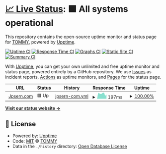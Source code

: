 # [📈 Live Status](https://Jpsern.github.io/upptime): <!--live status--> **🟩 All systems operational**

This repository contains the open-source uptime monitor and status page for [TOMMY](https://jpsern.com), powered by [Upptime](https://github.com/upptime/upptime).

[![Uptime CI](https://github.com/Jpsern/upptime/workflows/Uptime%20CI/badge.svg)](https://github.com/Jpsern/upptime/actions?query=workflow%3A%22Uptime+CI%22)
[![Response Time CI](https://github.com/Jpsern/upptime/workflows/Response%20Time%20CI/badge.svg)](https://github.com/Jpsern/upptime/actions?query=workflow%3A%22Response+Time+CI%22)
[![Graphs CI](https://github.com/Jpsern/upptime/workflows/Graphs%20CI/badge.svg)](https://github.com/Jpsern/upptime/actions?query=workflow%3A%22Graphs+CI%22)
[![Static Site CI](https://github.com/Jpsern/upptime/workflows/Static%20Site%20CI/badge.svg)](https://github.com/Jpsern/upptime/actions?query=workflow%3A%22Static+Site+CI%22)
[![Summary CI](https://github.com/Jpsern/upptime/workflows/Summary%20CI/badge.svg)](https://github.com/Jpsern/upptime/actions?query=workflow%3A%22Summary+CI%22)

With [Upptime](https://upptime.js.org), you can get your own unlimited and free uptime monitor and status page, powered entirely by a GitHub repository. We use [Issues](https://github.com/Jpsern/upptime/issues) as incident reports, [Actions](https://github.com/Jpsern/upptime/actions) as uptime monitors, and [Pages](https://Jpsern.github.io/upptime) for the status page.

<!--start: status pages-->
<!-- This summary is generated by Upptime (https://github.com/upptime/upptime) -->
<!-- Do not edit this manually, your changes will be overwritten -->
<!-- prettier-ignore -->
| URL | Status | History | Response Time | Uptime |
| --- | ------ | ------- | ------------- | ------ |
| <img alt="" src="https://jpsern.com/images/favicon-g.png" height="13"> [Jpsern.com](https://jpsern.com) | 🟩 Up | [jpsern-com.yml](https://github.com/Jpsern/upptime/commits/HEAD/history/jpsern-com.yml) | <details><summary><img alt="Response time graph" src="./graphs/jpsern-com/response-time-week.png" height="20"> 197ms</summary><br><a href="https://Jpsern.github.io/upptime/history/jpsern-com"><img alt="Response time 175" src="https://img.shields.io/endpoint?url=https%3A%2F%2Fraw.githubusercontent.com%2FJpsern%2Fupptime%2FHEAD%2Fapi%2Fjpsern-com%2Fresponse-time.json"></a><br><a href="https://Jpsern.github.io/upptime/history/jpsern-com"><img alt="24-hour response time 164" src="https://img.shields.io/endpoint?url=https%3A%2F%2Fraw.githubusercontent.com%2FJpsern%2Fupptime%2FHEAD%2Fapi%2Fjpsern-com%2Fresponse-time-day.json"></a><br><a href="https://Jpsern.github.io/upptime/history/jpsern-com"><img alt="7-day response time 197" src="https://img.shields.io/endpoint?url=https%3A%2F%2Fraw.githubusercontent.com%2FJpsern%2Fupptime%2FHEAD%2Fapi%2Fjpsern-com%2Fresponse-time-week.json"></a><br><a href="https://Jpsern.github.io/upptime/history/jpsern-com"><img alt="30-day response time 195" src="https://img.shields.io/endpoint?url=https%3A%2F%2Fraw.githubusercontent.com%2FJpsern%2Fupptime%2FHEAD%2Fapi%2Fjpsern-com%2Fresponse-time-month.json"></a><br><a href="https://Jpsern.github.io/upptime/history/jpsern-com"><img alt="1-year response time 176" src="https://img.shields.io/endpoint?url=https%3A%2F%2Fraw.githubusercontent.com%2FJpsern%2Fupptime%2FHEAD%2Fapi%2Fjpsern-com%2Fresponse-time-year.json"></a></details> | <details><summary><a href="https://Jpsern.github.io/upptime/history/jpsern-com">100.00%</a></summary><a href="https://Jpsern.github.io/upptime/history/jpsern-com"><img alt="All-time uptime 99.98%" src="https://img.shields.io/endpoint?url=https%3A%2F%2Fraw.githubusercontent.com%2FJpsern%2Fupptime%2FHEAD%2Fapi%2Fjpsern-com%2Fuptime.json"></a><br><a href="https://Jpsern.github.io/upptime/history/jpsern-com"><img alt="24-hour uptime 100.00%" src="https://img.shields.io/endpoint?url=https%3A%2F%2Fraw.githubusercontent.com%2FJpsern%2Fupptime%2FHEAD%2Fapi%2Fjpsern-com%2Fuptime-day.json"></a><br><a href="https://Jpsern.github.io/upptime/history/jpsern-com"><img alt="7-day uptime 100.00%" src="https://img.shields.io/endpoint?url=https%3A%2F%2Fraw.githubusercontent.com%2FJpsern%2Fupptime%2FHEAD%2Fapi%2Fjpsern-com%2Fuptime-week.json"></a><br><a href="https://Jpsern.github.io/upptime/history/jpsern-com"><img alt="30-day uptime 100.00%" src="https://img.shields.io/endpoint?url=https%3A%2F%2Fraw.githubusercontent.com%2FJpsern%2Fupptime%2FHEAD%2Fapi%2Fjpsern-com%2Fuptime-month.json"></a><br><a href="https://Jpsern.github.io/upptime/history/jpsern-com"><img alt="1-year uptime 100.00%" src="https://img.shields.io/endpoint?url=https%3A%2F%2Fraw.githubusercontent.com%2FJpsern%2Fupptime%2FHEAD%2Fapi%2Fjpsern-com%2Fuptime-year.json"></a></details>

<!--end: status pages-->

[**Visit our status website →**](https://Jpsern.github.io/upptime)

## 📄 License

- Powered by: [Upptime](https://github.com/upptime/upptime)
- Code: [MIT](./LICENSE) © [TOMMY](https://jpsern.com)
- Data in the `./history` directory: [Open Database License](https://opendatacommons.org/licenses/odbl/1-0/)
